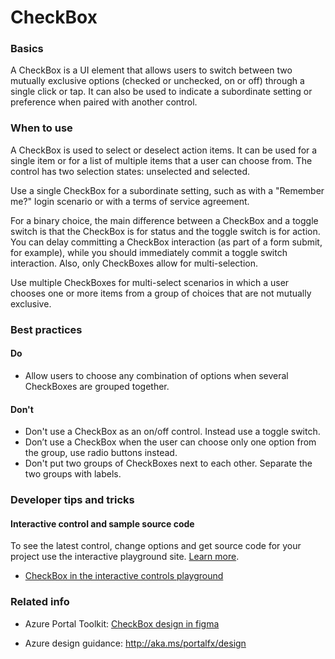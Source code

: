 ﻿# CheckBox

 
<a name="basics"></a>
### Basics
A CheckBox is a UI element that allows users to switch between two mutually exclusive options (checked or unchecked, on or off) through a single click or tap. It can also be used to indicate a subordinate setting or preference when paired with another control.



<!-- TODO get an IMAGE to embed here -->

<!-- TODO get an SAMPLE CODE to embed here -->

 
<a name="when-to-use"></a>
### When to use
A CheckBox is used to select or deselect action items. It can be used for a single item or for a list of multiple items that a user can choose from. The control has two selection states: unselected and selected.

Use a single CheckBox for a subordinate setting, such as with a "Remember me?" login scenario or with a terms of service agreement.

For a binary choice, the main difference between a CheckBox and a toggle switch is that the CheckBox is for status and the toggle switch is for action. You can delay committing a CheckBox interaction (as part of a form submit, for example), while you should immediately commit a toggle switch interaction. Also, only CheckBoxes allow for multi-selection.

Use multiple CheckBoxes for multi-select scenarios in which a user chooses one or more items from a group of choices that are not mutually exclusive.


 
<a name="best-practices"></a>
### Best practices

<a name="best-practices-do"></a>
#### Do

* Allow users to choose any combination of options when several CheckBoxes are grouped together.

<a name="best-practices-don-t"></a>
#### Don&#39;t

* Don't use a CheckBox as an on/off control. Instead use a toggle switch.
* Don’t use a CheckBox when the user can choose only one option from the group, use radio buttons instead.
* Don't put two groups of CheckBoxes next to each other. Separate the two groups with labels.



 
<a name="developer-tips-and-tricks"></a>
### Developer tips and tricks



<a name="developer-tips-and-tricks-interactive-control-and-sample-source-code"></a>
#### Interactive control and sample source code
To see the latest control, change options and get source code for your project use the interactive playground site.  [Learn more](./top-extensions-controls-playground.md).

*  <a href="https://ms.portal.azure.com/?Microsoft_Azure_Playground=true#blade/Microsoft_Azure_Playground/ControlsIndexBlade/CheckBox_create_Playground" target="_blank">CheckBox in the interactive controls playground</a>

 

 
<a name="related-info"></a>
### Related info

* Azure Portal Toolkit: <a href="https://www.figma.com/file/Bwn8rmUOYtnPRwA3JoQTBn/Azure-Portal-Toolkit?node-id=3023%3A49" target="_blank">CheckBox design in figma</a>

* Azure design guidance:  http://aka.ms/portalfx/design


